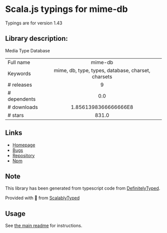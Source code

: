 
# Scala.js typings for mime-db

Typings are for version 1.43

## Library description:
Media Type Database

|                    |                 |
| ------------------ | :-------------: |
| Full name          | mime-db |
| Keywords           | mime, db, type, types, database, charset, charsets |
| # releases         | 9 |
| # dependents       | 0.0 |
| # downloads        | 1.8561398366666666E8 |
| # stars            | 831.0 |

## Links
- [Homepage](https://github.com/jshttp/mime-db#readme)
- [Bugs](https://github.com/jshttp/mime-db/issues)
- [Repository](https://github.com/jshttp/mime-db)
- [Npm](https://www.npmjs.com/package/mime-db)
    


## Note
This library has been generated from typescript code from [DefinitelyTyped](https://definitelytyped.org).

Provided with :purple_heart: from [ScalablyTyped](https://github.com/oyvindberg/ScalablyTyped)

## Usage
See [the main readme](../../readme.md) for instructions.


